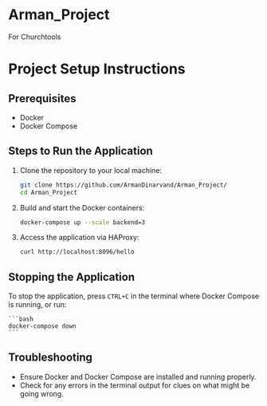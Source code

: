 # Arman_Project
For Churchtools
# Project Setup Instructions

## Prerequisites

- Docker
- Docker Compose

## Steps to Run the Application

1. Clone the repository to your local machine:

    ```bash
    git clone https://github.com/ArmanDinarvand/Arman_Project/
    cd Arman_Project
    ```

2. Build and start the Docker containers:

    ```bash
    docker-compose up --scale backend=3
    ```

3. Access the application via HAProxy:

    ```bash
    curl http://localhost:8096/hello
    ```

## Stopping the Application

To stop the application, press `CTRL+C` in the terminal where Docker Compose is running, or run:

    ```bash
    docker-compose down
    ```

## Troubleshooting

- Ensure Docker and Docker Compose are installed and running properly.
- Check for any errors in the terminal output for clues on what might be going wrong.
